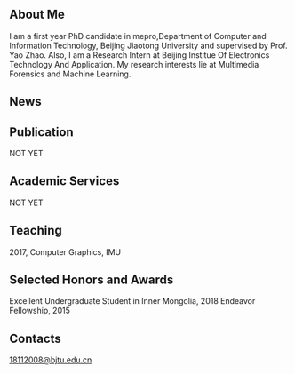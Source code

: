 ## About Me
I am a first year PhD candidate in mepro,Department of Computer and Information Technology, Beijing Jiaotong University and supervised by Prof. Yao Zhao. Also, I am a Research Intern at Beijing Institue Of Electronics Technology And Application.
My research interests lie at Multimedia Forensics and Machine Learning.

## News

## Publication
NOT YET

## Academic Services
NOT YET

## Teaching
2017, Computer Graphics, IMU 

## Selected Honors and Awards
Excellent Undergraduate Student in Inner Mongolia, 2018
Endeavor Fellowship, 2015

## Contacts
18112008@bjtu.edu.cn
